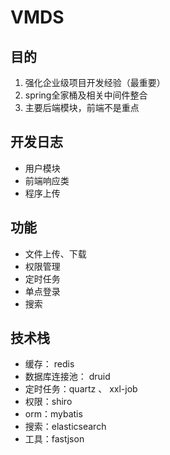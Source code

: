 # VMDS

## 目的
1. 强化企业级项目开发经验（最重要）
2. spring全家桶及相关中间件整合
3. 主要后端模块，前端不是重点

## 开发日志
- 用户模块
- 前端响应类
- 程序上传

## 功能
* 文件上传、下载
* 权限管理
* 定时任务
* 单点登录
* 搜索

## 技术栈
* 缓存： redis
* 数据库连接池： druid
* 定时任务：quartz 、 xxl-job
* 权限：shiro
* orm：mybatis
* 搜索：elasticsearch
* 工具：fastjson

